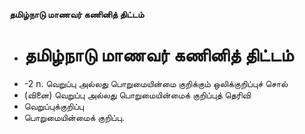 **தமிழ்நாடு மாணவர் கணினித் திட்டம்**
- # தமிழ்நாடு மாணவர் கணினித் திட்டம்
- -2 n. வெறுப்பு அல்லது பொறுமையின்மை குறிக்கும் ஒலிக்குறிப்புச் சொல்
- (வினை) வெறுப்பு அல்லது பொறுமையின்மைக் குறிப்புத் தெரிவி
- வெறுப்புக்குறிப்பு
- பொறுமையின்மைக் குறிப்பு.

